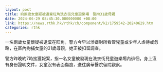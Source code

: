 ```yaml
---
layout: post
title: 約兩歲女童疑被遺棄旺角洗衣街兒童遊樂場　警拘31歲母親
date: 2024-06-29 08:45:30.000000000 +08:00
link: https://news.rthk.hk/rthk/ch/component/k2/1759542-20240629.htm
categories: rthk
---
```


一名兩歲女童懷疑被遺棄在旺角，警方今早以涉嫌對所看管兒童或少年人虐待或忽略，在區內拘捕女童的31歲母親，她正被扣留調查。

警方昨晚約7時接獲報案，指一名女童被發現在洗衣街兒童遊樂場內徘徊，身上沒有身份證明文件，女童沒有表面傷痕，送往廣華醫院留院觀察。

